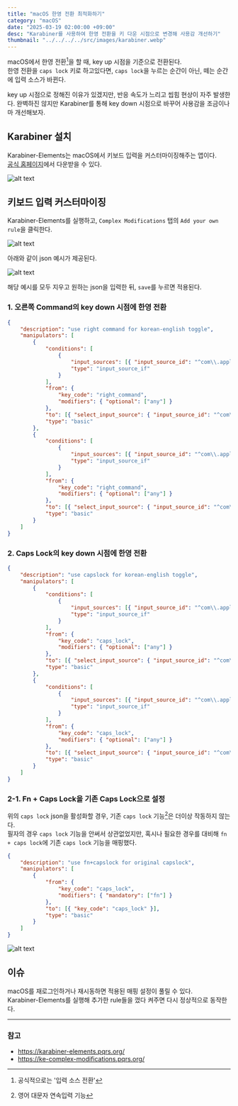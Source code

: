 ```yaml
---
title: "macOS 한영 전환 최적화하기"
category: "macOS"
date: "2025-03-19 02:00:00 +09:00"
desc: "Karabiner를 사용하여 한영 전환을 키 다운 시점으로 변경해 사용감 개선하기"
thumbnail: "../../../../src/images/karabiner.webp"
---
```


macOS에서 한영 전환[^1]을 할 때, key up 시점을 기준으로 전환된다.<br>
한영 전환을 `caps lock` 키로 하고있다면, `caps lock`을 누르는 순간이 아닌, 떼는 순간에 입력 소스가 바뀐다.

key up 시점으로 정해진 이유가 있겠지만, 반응 속도가 느리고 씹힘 현상이 자주 발생한다.
완벽하진 않지만 Karabiner를 통해 key down 시점으로 바꾸어 사용감을 조금이나마 개선해보자.

## Karabiner 설치

Karabiner-Elements는 macOS에서 키보드 입력을 커스터마이징해주는 앱이다.<br>
[공식 홈페이지](https://karabiner-elements.pqrs.org/)에서 다운받을 수 있다.

![alt text](image.png)

## 키보드 입력 커스터마이징

Karabiner-Elements를 실행하고, `Complex Modifications` 탭의 `Add your own rule`을 클릭한다.

![alt text](image-2.png)

아래와 같이 json 예시가 제공된다.

![alt text](image-3.png)

해당 예시를 모두 지우고 원하는 json을 입력한 뒤, `save`를 누르면 적용된다.

### 1. 오른쪽 Command의 key down 시점에 한영 전환

```json
{
    "description": "use right command for korean-english toggle",
    "manipulators": [
        {
            "conditions": [
                {
                    "input_sources": [{ "input_source_id": "^com\\.apple\\.keylayout\\.ABC$" }],
                    "type": "input_source_if"
                }
            ],
            "from": {
                "key_code": "right_command",
                "modifiers": { "optional": ["any"] }
            },
            "to": [{ "select_input_source": { "input_source_id": "^com\\.apple\\.inputmethod\\.Korean\\.2SetKorean$" } }],
            "type": "basic"
        },
        {
            "conditions": [
                {
                    "input_sources": [{ "input_source_id": "^com\\.apple\\.inputmethod\\.Korean\\.2SetKorean$" }],
                    "type": "input_source_if"
                }
            ],
            "from": {
                "key_code": "right_command",
                "modifiers": { "optional": ["any"] }
            },
            "to": [{ "select_input_source": { "input_source_id": "^com\\.apple\\.keylayout\\.ABC$" } }],
            "type": "basic"
        }
    ]
}
```

### 2. Caps Lock의 key down 시점에 한영 전환

```json
{
    "description": "use capslock for korean-english toggle",
    "manipulators": [
        {
            "conditions": [
                {
                    "input_sources": [{ "input_source_id": "^com\\.apple\\.keylayout\\.ABC$" }],
                    "type": "input_source_if"
                }
            ],
            "from": {
                "key_code": "caps_lock",
                "modifiers": { "optional": ["any"] }
            },
            "to": [{ "select_input_source": { "input_source_id": "^com\\.apple\\.inputmethod\\.Korean\\.2SetKorean$" } }],
            "type": "basic"
        },
        {
            "conditions": [
                {
                    "input_sources": [{ "input_source_id": "^com\\.apple\\.inputmethod\\.Korean\\.2SetKorean$" }],
                    "type": "input_source_if"
                }
            ],
            "from": {
                "key_code": "caps_lock",
                "modifiers": { "optional": ["any"] }
            },
            "to": [{ "select_input_source": { "input_source_id": "^com\\.apple\\.keylayout\\.ABC$" } }],
            "type": "basic"
        }
    ]
}
```

### 2-1. Fn + Caps Lock을 기존 Caps Lock으로 설정

위의 `caps lock` json을 활성화할 경우, 기존 `caps lock` 기능[^2]은 더이상 작동하지 않는다.<br>
필자의 경우 `caps lock` 기능을 안써서 상관없었지만, 혹시나 필요한 경우를 대비해 `fn + caps lock`에 기존 `caps lock` 기능을 매핑했다.

```json
{
    "description": "use fn+capslock for original capslock",
    "manipulators": [
        {
            "from": {
                "key_code": "caps_lock",
                "modifiers": { "mandatory": ["fn"] }
            },
            "to": [{ "key_code": "caps_lock" }],
            "type": "basic"
        }
    ]
}
```

![alt text](image-1.png)

## 이슈

macOS를 재로그인하거나 재시동하면 적용된 매핑 설정이 풀릴 수 있다.<br>
Karabiner-Elements를 실행해 추가한 rule들을 껐다 켜주면 다시 정상적으로 동작한다.

---

### 참고

- https://karabiner-elements.pqrs.org/
- https://ke-complex-modifications.pqrs.org/

[^1]: 공식적으로는 '입력 소스 전환'
[^2]: 영어 대문자 연속입력 기능
